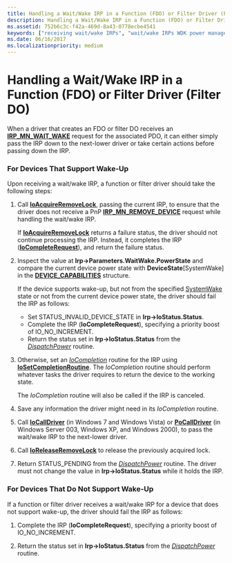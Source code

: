 ```yaml
---
title: Handling a Wait/Wake IRP in a Function (FDO) or Filter Driver (Filter DO)
description: Handling a Wait/Wake IRP in a Function (FDO) or Filter Driver (Filter DO)
ms.assetid: 752b6c3c-f42a-469d-8a43-0778ecbe4541
keywords: ["receiving wait/wake IRPs", "wait/wake IRPs WDK power management , receiving", "function drivers WDK power management", "FDOs WDK power management", "filter DOs WDK power management"]
ms.date: 06/16/2017
ms.localizationpriority: medium
---
```


# Handling a Wait/Wake IRP in a Function (FDO) or Filter Driver (Filter DO)





When a driver that creates an FDO or filter DO receives an [**IRP\_MN\_WAIT\_WAKE**](https://docs.microsoft.com/windows-hardware/drivers/kernel/irp-mn-wait-wake) request for the associated PDO, it can either simply pass the IRP down to the next-lower driver or take certain actions before passing down the IRP.

### For Devices That Support Wake-Up

Upon receiving a wait/wake IRP, a function or filter driver should take the following steps:

1.  Call [**IoAcquireRemoveLock**](https://docs.microsoft.com/windows-hardware/drivers/ddi/wdm/nf-wdm-ioacquireremovelock), passing the current IRP, to ensure that the driver does not receive a PnP [**IRP\_MN\_REMOVE\_DEVICE**](https://docs.microsoft.com/windows-hardware/drivers/kernel/irp-mn-remove-device) request while handling the wait/wake IRP.

    If [**IoAcquireRemoveLock**](https://docs.microsoft.com/windows-hardware/drivers/ddi/wdm/nf-wdm-ioacquireremovelock) returns a failure status, the driver should not continue processing the IRP. Instead, it completes the IRP ([**IoCompleteRequest**](https://docs.microsoft.com/windows-hardware/drivers/ddi/wdm/nf-wdm-iocompleterequest)), and return the failure status.

2.  Inspect the value at **Irp-&gt;Parameters.WaitWake.PowerState** and compare the current device power state with **DeviceState**\[SystemWake\] in the [**DEVICE\_CAPABILITIES**](https://docs.microsoft.com/windows-hardware/drivers/ddi/wdm/ns-wdm-_device_capabilities) structure.

    If the device supports wake-up, but not from the specified [SystemWake](systemwake.md) state or not from the current device power state, the driver should fail the IRP as follows:

    -   Set STATUS\_INVALID\_DEVICE\_STATE in **Irp-&gt;IoStatus.Status**.
    -   Complete the IRP (**IoCompleteRequest**), specifying a priority boost of IO\_NO\_INCREMENT.
    -   Return the status set in **Irp-&gt;IoStatus.Status** from the [*DispatchPower*](https://docs.microsoft.com/windows-hardware/drivers/ddi/wdm/nc-wdm-driver_dispatch) routine.

3.  Otherwise, set an [*IoCompletion*](https://docs.microsoft.com/windows-hardware/drivers/ddi/wdm/nc-wdm-io_completion_routine) routine for the IRP using [**IoSetCompletionRoutine**](https://docs.microsoft.com/windows-hardware/drivers/ddi/wdm/nf-wdm-iosetcompletionroutine). The *IoCompletion* routine should perform whatever tasks the driver requires to return the device to the working state.

    The *IoCompletion* routine will also be called if the IRP is canceled.

4.  Save any information the driver might need in its *IoCompletion* routine.

5.  Call [**IoCallDriver**](https://docs.microsoft.com/windows-hardware/drivers/ddi/wdm/nf-wdm-iocalldriver) (in Windows 7 and Windows Vista) or [**PoCallDriver**](https://docs.microsoft.com/windows-hardware/drivers/ddi/ntifs/nf-ntifs-pocalldriver) (in Windows Server 003, Windows XP, and Windows 2000), to pass the wait/wake IRP to the next-lower driver.

6.  Call [**IoReleaseRemoveLock**](https://docs.microsoft.com/windows-hardware/drivers/ddi/wdm/nf-wdm-ioreleaseremovelock) to release the previously acquired lock.

7.  Return STATUS\_PENDING from the [*DispatchPower*](https://docs.microsoft.com/windows-hardware/drivers/ddi/wdm/nc-wdm-driver_dispatch) routine. The driver must not change the value in **Irp-&gt;IoStatus.Status** while it holds the IRP.

### For Devices That Do Not Support Wake-Up

If a function or filter driver receives a wait/wake IRP for a device that does not support wake-up, the driver should fail the IRP as follows:

1.  Complete the IRP (**IoCompleteRequest**), specifying a priority boost of IO\_NO\_INCREMENT.

2.  Return the status set in **Irp-&gt;IoStatus.Status** from the [*DispatchPower*](https://docs.microsoft.com/windows-hardware/drivers/ddi/wdm/nc-wdm-driver_dispatch) routine.

 

 




